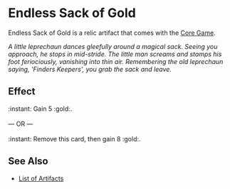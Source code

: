 # Endless Sack of Gold

Endless Sack of Gold is a relic artifact that comes with the [Core Game](../content.md).

*A little leprechaun dances gleefully around a magical sack. Seeing you approach, he stops in mid-stride. The little man screams and stamps his foot feriociously, vanishing into thin air. Remembering the old leprechaun saying, 'Finders Keepers', you grab the sack and leave.*


## Effect

:instant: Gain 5 :gold:.<br><br>— OR —<br><br>:instant: Remove this card, then gain 8 :gold:.


## See Also

- [List of Artifacts](../artifacts.md)
